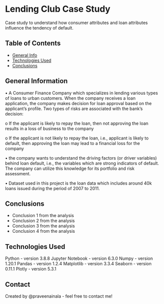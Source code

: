 # Lending Club Case Study
Case study to understand how consumer attributes and loan attributes influence the tendency of default.


## Table of Contents
* [General Info](#general-information)
* [Technologies Used](#technologies-used)
* [Conclusions](#conclusions)

<!-- You can include any other section that is pertinent to your problem -->

## General Information

•	A Consumer Finance Company which specializes in lending various types of loans to urban customers. When the company receives a loan application, the company makes decision for loan approval based on the applicant’s profile. Two types of risks are associated with the bank’s decision:

   o	If the applicant is likely to repay the loan, then not approving the loan results in a loss of business to the company
   
   o	If the applicant is not likely to repay the loan, i.e., applicant is likely to default, then approving the loan may lead to a financial loss for the company
   
•	 the company wants to understand the driving factors (or driver variables) behind loan default, i.e., the variables which are strong indicators of default. The company can utilize this knowledge for its portfolio and risk assessment. 

•	Dataset used in this project is the loan data which includes around 40k loans issued during the period of 2007 to 2011.


<!-- You don't have to answer all the questions - just the ones relevant to your project. -->

## Conclusions
- Conclusion 1 from the analysis
- Conclusion 2 from the analysis
- Conclusion 3 from the analysis
- Conclusion 4 from the analysis

<!-- You don't have to answer all the questions - just the ones relevant to your project. -->


## Technologies Used

Python - version 3.8.8
Jupyter Notebook - version 6.3.0
Numpy - version 1.20.1
Pandas - version 1.2.4
Matplotlib - version 3.3.4
Seaborn - version 0.11.1
Plotly - version 5.3.1



## Contact
Created by @praveenainala - feel free to contact me!


